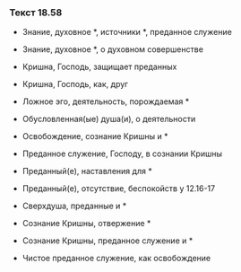 ### Текст 18.58

- Знание, духовное *, источники *, преданное служение

- Знание, духовное *, о духовном совершенстве

- Кришна, Господь, защищает преданных

- Кришна, Господь, как, друг

- Ложное эго, деятельность, порождаемая *

- Обусловленная(ые) душа(и), о деятельности

- Освобождение, сознание Кришны и *

- Преданное служение, Господу, в сознании Кришны

- Преданный(е), наставления для *

- Преданный(е), отсутствие, беспокойств у 12.16-17

- Сверхдуша, преданные и *

- Сознание Кришны, отвержение *

- Сознание Кришны, преданное служение и *

- Чистое преданное служение, как освобождение
	
